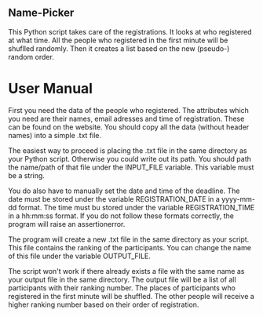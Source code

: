 ## Name-Picker

This Python script takes care of the registrations. 
It looks at who registered at what time.
All the people who registered in the first minute will be shuflled randomly.
Then it creates a list based on the new (pseudo-) random order.

# User Manual
First you need the data of the people who registered. 
The attributes which you need are their names, email adresses and time of registration.
These can be found on the website.
You should copy all the data (without header names) into a simple .txt file.

The easiest way to proceed is placing the .txt file in the same directory as your Python script.
Otherwise you could write out its path.
You should path the name/path of that file under the INPUT_FILE variable.
This variable must be a string.

You do also have to manually set the date and time of the deadline.
The date must be stored under the variable REGISTRATION_DATE in a yyyy-mm-dd format.
The time must bu stored under the variable REGISTRATION_TIME in a hh:mm:ss format.
If you do not follow these formats correctly, the program will raise an assertionerror.

The program will create a new .txt file in the same directory as your script.
This file contains the ranking of the participants.
You can change the name of this file under the variable OUTPUT_FILE.

The script won't work if there already exists a file with the same name as your output file in the same directory.
The output file will be a list of all participants with their ranking number.
The places of participants who registered in the first minute will be shuffled.
The other people will receive a higher ranking number based on their order of registration.

